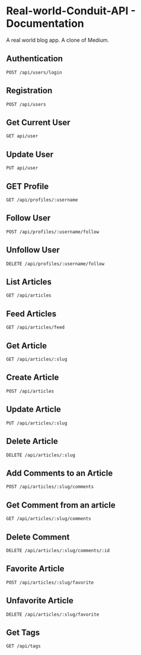 # Real-world-Conduit-API - Documentation
A real world blog app. A clone of Medium. 

## Authentication
```POST /api/users/login```
<br/>

## Registration
```POST /api/users```
<br/>

## Get Current User
```GET api/user```
<br/>

## Update User
```PUT api/user```
<br/>

## GET Profile
```GET /api/profiles/:username```
<br/>

## Follow User
```POST /api/profiles/:username/follow```
<br/>

## Unfollow User
```DELETE /api/profiles/:username/follow```
<br/>

## List Articles
```GET /api/articles```
<br/>

## Feed Articles
```GET /api/articles/feed```
<br/>

## Get Article
```GET /api/articles/:slug```
<br/>

## Create Article
```POST /api/articles```
<br/>

## Update Article
```PUT /api/articles/:slug```
<br/>

## Delete Article
```DELETE /api/articles/:slug```
<br/>

## Add Comments to an Article
```POST /api/articles/:slug/comments```
<br/>

## Get Comment from an article
```GET /api/articles/:slug/comments```
<br/>

## Delete Comment
```DELETE /api/articles/:slug/comments/:id```
<br/>

## Favorite Article
```POST /api/articles/:slug/favorite```
<br/>

## Unfavorite Article
```DELETE /api/articles/:slug/favorite```
<br/>

## Get Tags
```GET /api/tags```
